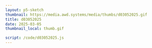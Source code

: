 ```yaml
---
layout: p5-sketch
thumbnail: https://media.awd.systems/media/thumbs/d03052025.gif
title: d03052025
date: 2025-03-05
thumbnail_local: thumb.gif

script: /code/d03052025.js
---
```

